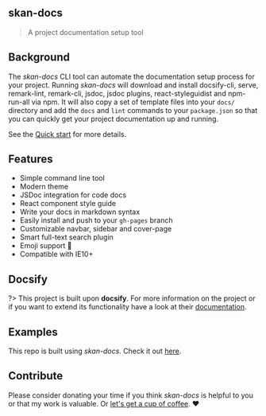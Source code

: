 ## skan-docs

> A project documentation setup tool

## Background

The _skan-docs_ CLI tool can automate the documentation setup process for your project.  Running _skan-docs_ will download and install docsify-cli, serve, remark-lint, remark-cli, jsdoc, jsdoc plugins, react-styleguidist and npm-run-all via npm. It will also copy a set of template files into your `docs/` directory and add the `docs` and `lint` commands to your `package.json` so that you can quickly get your project documentation up and running.

See the [Quick start](quickstart.md) for more details.

## Features

* Simple command line tool
* Modern theme
* JSDoc integration for code docs
* React component style guide
* Write your docs in markdown syntax
* Easily install and push to your `gh-pages` branch
* Customizable navbar, sidebar and cover-page
* Smart full-text search plugin
* Emoji support :rocket:
* Compatible with IE10+


## Docsify
?> This project is built upon **docsify**. For more information on the project or if you want to extend its functionality have a look at their [documentation](https://docsify.js.org/#/).

## Examples

This repo is built using _skan-docs_.  Check it out [here](https://github.com/skan-io/skan-docs).

## Contribute

Please consider donating your time if you think _skan-docs_ is helpful to you or that my work is valuable. Or [let's get a cup of coffee](https://github.com/nickmanks/). :heart:
